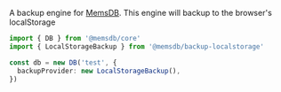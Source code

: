 A backup engine for [MemsDB](https://github.com/brocococonut/@memsdb). This engine will backup to the browser's localStorage

```ts
import { DB } from '@memsdb/core'
import { LocalStorageBackup } from '@memsdb/backup-localstorage'

const db = new DB('test', {
  backupProvider: new LocalStorageBackup(),
})
```